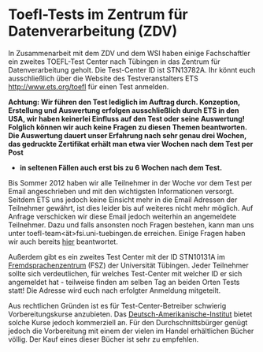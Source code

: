 # Toefl-Tests im Zentrum für Datenverarbeitung (ZDV)

In Zusammenarbeit mit dem ZDV und dem WSI haben einige Fachschaftler ein
zweites TOEFL-Test Center nach Tübingen in das Zentrum für
Datenverarbeitung geholt. Die Test-Center ID ist STN13782A. Ihr könnt
euch ausschließlich über die Website des Testveranstalters ETS
<http://www.ets.org/toefl> für einen Test anmelden.

**Achtung: Wir führen den Test lediglich im Auftrag durch. Konzeption,
Erstellung und Auswertung erfolgen ausschließlich durch ETS in den USA,
wir haben keinerlei Einfluss auf den Test oder seine Auswertung\!
Folglich können wir auch keine Fragen zu diesen Themen beantworten. Die
Auswertung dauert unser Erfahrung nach sehr genau drei Wochen, das
gedruckte Zertifikat erhält man etwa vier Wochen nach dem Test per Post**
- **in seltenen Fällen auch erst bis zu 6 Wochen nach dem Test.**

Bis Sommer 2012 haben wir alle Teilnehmer in der Woche vor dem Test per
Email angeschrieben und mit den wichtigsten Informationen versorgt.
Seitdem ETS uns jedoch keine Einsicht mehr in die Email Adressen der
Teilnehmer gewährt, ist dies leider bis auf weiteres nicht mehr möglich.
Auf Anfrage verschicken wir diese Email jedoch weiterhin an angemeldete
Teilnehmer. Dazu und falls ansonsten noch Fragen bestehen, kann man uns
unter toefl-team\<ät\>fsi.uni-tuebingen.de erreichen. Einige Fragen
haben wir auch bereits [hier](/infos/toefel-faq) beantwortet.

Außerdem gibt es ein zweites Test Center mit der ID STN10131A im
[Fremdsprachenzentrum](https://uni-tuebingen.de/fsz) (FSZ) der
Universität Tübingen. Jeder Teilnehmer sollte sich verdeutlichen, für
welches Test-Center mit welcher ID er sich angemeldet hat - teilweise
finden am selben Tag an beiden Orten Tests statt\! Die Adresse wird euch
nach erfolgter Anmeldung mitgeteilt.

Aus rechtlichen Gründen ist es für Test-Center-Betreiber schwierig
Vorbereitungskurse anzubieten. Das
[Deutsch-Amerikanische-Institut](http://www.dai-tuebingen.de/) bietet
solche Kurse jedoch kommerziell an. Für den Durchschnittsbürger genügt
jedoch die Vorbereitung mit einem der vielen im Handel erhältlichen
Bücher völlig. Der Kauf eines dieser Bücher ist sehr zu empfehlen.
